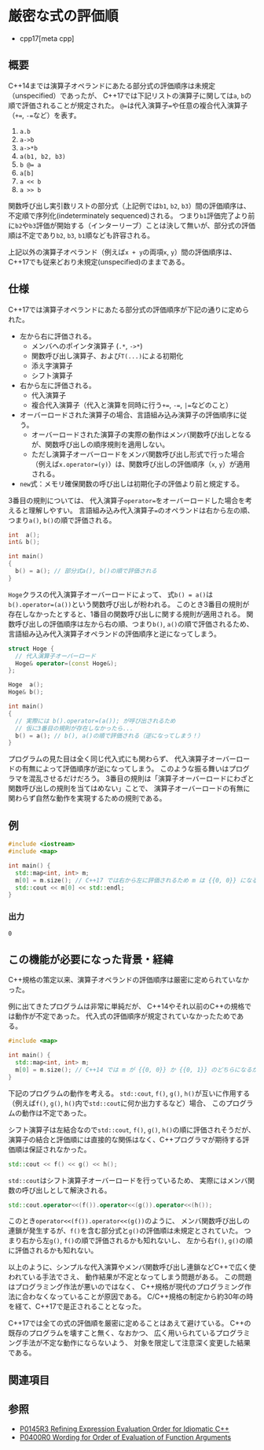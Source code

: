 # 厳密な式の評価順
* cpp17[meta cpp]

## 概要

C++14までは演算子オペランドにあたる部分式の評価順序は未規定（unspecified）であったが、
C++17では下記リストの演算子に関しては`a`, `b`の順で評価されることが規定された。
`@=`は代入演算子`=`や任意の複合代入演算子（`+=`, `-=`など）を表す。

1. `a.b`
1. `a->b`
1. `a->*b`
1. `a(b1, b2, b3)`
1. `b @= a`
1. `a[b]`
1. `a << b`
1. `a >> b`

関数呼び出し実引数リストの部分式（上記例では`b1`, `b2`, `b3`）間の評価順序は、不定順で序列化(indeterminately sequenced)される。
つまり`b1`評価完了より前に`b2`や`b3`評価が開始する（インターリーブ）ことは決して無いが、部分式の評価順は不定であり`b2`, `b3`, `b1`順なども許容される。

上記以外の演算子オペランド（例えば`x + y`の両項`x`, `y`）間の評価順序は、C++17でも従来どおり未規定(unspecified)のままである。


## 仕様

C++17では演算子オペランドにあたる部分式の評価順序が下記の通りに定められた。

- 左から右に評価される。
    - メンバへのポインタ演算子 (`.*`, `->*`)
    - 関数呼び出し演算子、および`T(...)`による初期化
    - 添え字演算子
    - シフト演算子
- 右から左に評価される。
    - 代入演算子
    - 複合代入演算子（代入と演算を同時に行う`+=`, `-=`, `|=`などのこと）
- オーバーロードされた演算子の場合、言語組み込み演算子の評価順序に従う。
    - オーバーロードされた演算子の実際の動作はメンバ関数呼び出しとなるが、関数呼び出しの順序規則を適用しない。
    - ただし演算子オーバーロードをメンバ関数呼び出し形式で行った場合（例えば`x.operator=(y)`）は、関数呼び出しの評価順序（`x`, `y`）が適用される。
- `new`式：メモリ確保関数の呼び出しは初期化子の評価より前と規定する。

3番目の規則については、
代入演算子`operator=`をオーバーロードした場合を考えると理解しやすい。
言語組み込み代入演算子`=`のオペランドは右から左の順、つまり`a()`, `b()`の順で評価される。

```cpp
int  a();
int& b();

int main()
{
  b() = a(); // 部分式a(), b()の順で評価される
}
```

`Hoge`クラスの代入演算子オーバーロードによって、
式`b() = a()`は`b().operator=(a())`という関数呼び出しが粉われる。
このとき3番目の規則が存在しなかったとすると、1番目の関数呼び出しに関する規則が適用される。
関数呼び出しの評価順序は左から右の順、つまり`b()`, `a()`の順で評価されるため、
言語組み込み代入演算子オペランドの評価順序と逆になってしまう。

```cpp
struct Hoge {
  // 代入演算子オーバーロード
  Hoge& operator=(const Hoge&);
};

Hoge  a();
Hoge& b();

int main()
{
  // 実際には b().operator=(a()); が呼び出されるため
  // 仮に3番目の規則が存在しなかったら...
  b() = a(); // b(), a()の順で評価される（逆になってしまう！）
}
```

プログラムの見た目は全く同じ代入式にも関わらず、
代入演算子オーバーロードの有無によって評価順序が逆になってしまう。
このような振る舞いはプログラマを混乱させるだけだろう。
3番目の規則は「演算子オーバーロードにわざと関数呼び出しの規則を当てはめない」ことで、
演算子オーバーロードの有無に関わらず自然な動作を実現するための規則である。


## 例

```cpp example
#include <iostream>
#include <map>

int main() {
  std::map<int, int> m;
  m[0] = m.size(); // C++17 では右から左に評価されるため m は {{0, 0}} になる
  std::cout << m[0] << std::endl;
}
```


### 出力

```
0
```


## この機能が必要になった背景・経緯

C++規格の策定以来、演算子オペランドの評価順序は厳密に定められていなかった。

例に出てきたプログラムは非常に単純だが、
C++14やそれ以前のC++の規格では動作が不定であった。
代入式の評価順序が規定されていなかったためである。

```cpp example
#include <map>

int main() {
  std::map<int, int> m;
  m[0] = m.size(); // C++14 では m が {{0, 0}} か {{0, 1}} のどちらになるか不定
}
```

下記のプログラムの動作を考える。
`std::cout`, `f()`, `g()`, `h()`が互いに作用する
（例えば`f()`, `g()`, `h()`内で`std::cout`に何か出力するなど）場合、
このプログラムの動作は不定であった。

シフト演算子は左結合なので`std::cout`, `f()`, `g()`, `h()`の順に評価されそうだが、
演算子の結合と評価順には直接的な関係はなく、C++プログラマが期待する評価順は保証されなかった。

```cpp
std::cout << f() << g() << h();
```

`std::cout`はシフト演算子オーバーロードを行っているため、
実際にはメンバ関数の呼び出しとして解決される。

```cpp
std::cout.operator<<(f()).operator<<(g()).operator<<(h());
```

このとき`operator<<(f()).operator<<(g())`のように、
メンバ関数呼び出しの連鎖が発生するが、`f()`を含む部分式と`g()`の評価順は未規定とされていた。
つまり右から左`g()`, `f()`の順で評価されるかも知れないし、
左から右`f()`, `g()`の順に評価されるかも知れない。

以上のように、シンプルな代入演算やメンバ関数呼び出し連鎖などC++で広く使われている手法でさえ、
動作結果が不定となってしまう問題がある。
この問題はプログラミング作法が悪いのではなく、
C++規格が現代のプログラミング作法に合わなくなっていることが原因である。
C/C++規格の制定から約30年の時を経て、C++17で是正されることとなった。

C++17では全ての式の評価順を厳密に定めることはあえて避けている。
C++の既存のプログラムを壊すこと無く、なおかつ、
広く用いられているプログラミング手法が不定な動作にならないよう、
対象を限定して注意深く変更した結果である。


## 関連項目


## 参照
- [P0145R3 Refining Expression Evaluation Order for Idiomatic C++](http://www.open-std.org/jtc1/sc22/wg21/docs/papers/2016/p0145r3.pdf)
- [P0400R0 Wording for Order of Evaluation of Function Arguments](http://www.open-std.org/jtc1/sc22/wg21/docs/papers/2016/p0400r0.html)
